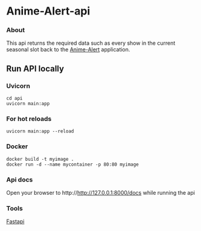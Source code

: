 # Anime-Alert-api

### About
This api returns the required data such as every show in the current seasonal slot back to the [Anime-Alert](https://github.com/junqili259/Anime-Alert) application. 


## Run API locally
### Uvicorn
```
cd api
uvicorn main:app
```

### For hot reloads
```
uvicorn main:app --reload
```

### Docker

```
docker build -t myimage .
docker run -d --name mycontainer -p 80:80 myimage
```

### Api docs
Open your browser to http://http://127.0.0.1:8000/docs while running the api

### Tools
[Fastapi](https://github.com/tiangolo/fastapi)
